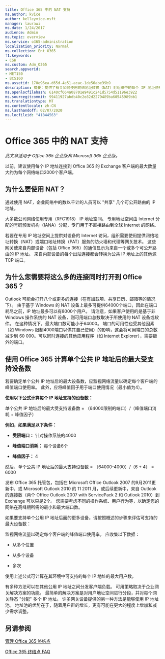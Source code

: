 ```yaml
---
title: Office 365 中的 NAT 支持
ms.author: kvice
author: kelleyvice-msft
manager: laurawi
ms.date: 1/24/2017
audience: Admin
ms.topic: overview
ms.service: o365-administration
localization_priority: Normal
ms.collection: Ent_O365
f1.keywords:
- CSH
ms.custom: Adm_O365
search.appverid:
- MET150
- BCS160
ms.assetid: 170e96ea-d65d-4e51-acac-1de56abe39b9
description: 摘要：提供了有关如何使用网络地址转换（NAT）对组织中的每个 IP 地址使用的客户端的正确数量的详细信息。
ms.openlocfilehash: 6140cf664a08701e9491c241d5754d51196e3922
ms.sourcegitcommit: 99411927abdb40c2e82d2279489ba60545989bb1
ms.translationtype: MT
ms.contentlocale: zh-CN
ms.lasthandoff: 02/07/2020
ms.locfileid: "41844563"
---
```

# <a name="nat-support-with-office-365"></a>Office 365 中的 NAT 支持

*此文章适用于 Office 365 企业版和 Microsoft 365 企业版。*

以前，建议使用每个 IP 地址连接到 Office 365 的 Exchange 客户端的最大数量大约为每个网络端口2000个客户端。
  
## <a name="why-use-nat"></a>为什么要使用 NAT？

通过使用 NAT，企业网络中的数以千计的人员可以 "共享" 几个可公开路由的 IP 地址。
  
大多数公司网络使用专用（RFC1918） IP 地址空间。 专用地址空间由 Internet 分配的号码颁发机构（IANA）分配，专门用于不直接路由到全球 Internet 的网络。
  
若要在专用 IP 地址空间上提供对设备的 Internet 访问，组织需要使用提供网络地址转换（NAT）或端口地址转换（PAT）服务的防火墙和代理等网关技术。 这些网关使来自内部设备（包括 Office 365）的通信显示为来自一个或多个可公开路由的 IP 地址。 来自内部设备的每个出站连接都会转换为公共 IP 地址上的其他源 TCP 端口。 
  
## <a name="why-do-you-need-to-have-so-many-connections-open-to-office-365-at-the-same-time"></a>为什么您需要将这么多的连接同时打开到 Office 365？

Outlook 可能会打开八个或更多的连接（在有加载项、共享日历、邮箱等的情况下）。 由于基于 Windows 的 NAT 设备上最多可提供64000个端口，因此在端口耗尽之前，IP 地址最多可以有8000个用户。 请注意，如果客户使用的是基于非 Windows 操作系统的 NAT 设备，则可用端口总数取决于所使用的 NAT 设备或软件。 在这种情况下，最大端口数可能小于64000。 端口的可用性也受其他因素（如 Windows 限制4000端口以供其自己使用）的影响，这会将可用端口的总数减少到 60 000。可以同时连接的其他应用程序（如 Internet Explorer），需要额外的端口。
  
## <a name="calculating-maximum-supported-devices-behind-a-single-public-ip-address-with-office-365"></a>使用 Office 365 计算单个公共 IP 地址后的最大受支持设备数

若要确定单个公共 IP 地址后的最大设备数，应监视网络流量以确定每个客户端的峰值端口使用率。 此外，应将峰值因子用于端口使用情况（最小值为4）。 
  
 **使用以下公式计算每个 IP 地址支持的设备数：**
  
单个公共 IP 地址后的最大受支持设备数 = （64000限制的端口）/（峰值端口消耗 + 峰值因子）
  
 **例如，如果满足以下条件：**
  
- **受限端口：** 针对操作系统的4000

- **峰值端口消耗：** 每个设备6个

- **峰值因子：** 4

然后，单个公共 IP 地址后的最大支持设备数 = （64000-4000）/（6 + 4） = 6000
  
发布 Office 365 托管包，包括在 Microsoft Office Outlook 2007 的9月2011更新中，或 Microsoft Outlook 2010 的 11 2011 月，或后续更新中，来自 Outlook 的连接数（两个 Office Outlook 2007 with ServicePack 2 和 Outlook 2010）到 Exchange 可以只是2个。 您需要考虑不同的操作系统、用户行为等，以确定您的网络在高峰期所需的最小和最大端口数。
  
如果要支持单个公用 IP 地址后面的更多设备，请按照概述的步骤来评估可支持的最大设备数：
  
监视网络流量以确定每个客户端的峰值端口使用率。 应收集以下数据：
  
- 从多个位置
    
- 从多个设备
    
- 多次
    
使用上述公式可计算在其环境中可支持的每个 IP 地址的最大用户数。
  
有多种方法可以在其他公用 IP 地址之间分发客户端负载。 可用策略取决于企业网关解决方案的功能。 最简单的解决方案是对用户地址空间进行分段，并对每个网关静态 "分配" 多个 IP 地址。 许多网关设备提供的另一种方法是能够使用 IP 地址池。 地址池的优势在于，随着用户群的增长，更有可能在更大的程度上增加和减少需求调整。
  
## <a name="see-also"></a>另请参阅

[管理 Office 365 终结点](https://support.office.com/article/99cab9d4-ef59-4207-9f2b-3728eb46bf9a)
  
[Office 365 终结点 FAQ](https://support.office.com/article/d4088321-1c89-4b96-9c99-54c75cae2e6d)
